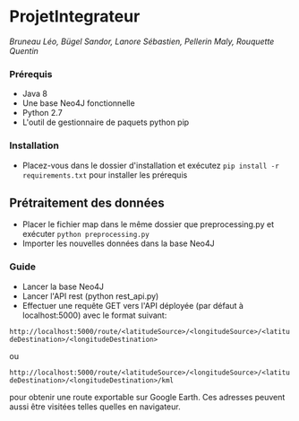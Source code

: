 # ProjetIntegrateur
_Bruneau Léo, Bügel Sandor, Lanore Sébastien, Pellerin Maly, Rouquette Quentin_

### Prérequis
* Java 8
* Une base Neo4J fonctionnelle
* Python 2.7
* L'outil de gestionnaire de paquets python pip

### Installation
* Placez-vous dans le dossier d'installation et exécutez `pip install -r requirements.txt` pour installer les prérequis

## Prétraitement des données
* Placer le fichier map dans le même dossier que preprocessing.py et exécuter `python preprocessing.py`
* Importer les nouvelles données dans la base Neo4J

### Guide
* Lancer la base Neo4J
* Lancer l'API rest (python rest_api.py)
* Effectuer une requête GET vers l'API déployée (par défaut à localhost:5000) avec le format suivant:

`http://localhost:5000/route/<latitudeSource>/<longitudeSource>/<latitudeDestination>/<longitudeDestination>`

ou

`http://localhost:5000/route/<latitudeSource>/<longitudeSource>/<latitudeDestination>/<longitudeDestination>/kml`

pour obtenir une route exportable sur Google Earth.
Ces adresses peuvent aussi être visitées telles quelles en navigateur.
